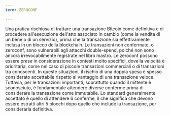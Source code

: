 ```yaml
---
term: ZEROCONF

---
```

Una pratica rischiosa di trattare una transazione Bitcoin come definitiva e di procedere all'esecuzione dell'atto associato in cambio (come la vendita di un bene o di un servizio), prima che la transazione sia effettivamente inclusa in un blocco della blockchain. Le transazioni non confermate, o zeroconf, sono vulnerabili agli attacchi double-spend, poiché non sono ancora irrevocabilmente registrate nel libro mastro. Le zeroconf possono essere prese in considerazione in contesti molto specifici, dove la velocità è prioritaria, come nel caso di piccole transazioni commerciali o di transazioni tra conoscenti. In queste situazioni, il rischio di una doppia spesa è spesso considerato accettabile rispetto al vantaggio di una transazione veloce. Tuttavia, per le transazioni importanti, soprattutto quando il mittente è sconosciuto, è fondamentale attendere diverse conferme prima di considerare la transazione come immutabile. Lo standard generalmente accettato è quello di attendere 6 conferme, il che significa che devono essere estratti altri 5 blocchi dopo quello che include la transazione, per considerarla definitiva.